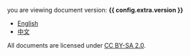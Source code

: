 you are viewing document version: **{{ config.extra.version }}**

- [English](./en/introduction.md)
- [中文](./zh/简介.md)

All documents are licensed under [CC BY-SA 2.0](https://creativecommons.org/licenses/by-sa/2.0/deed.en).
